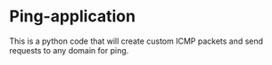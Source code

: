 # Ping-application
This is a python code that will create custom ICMP packets and send requests to any domain for ping.
